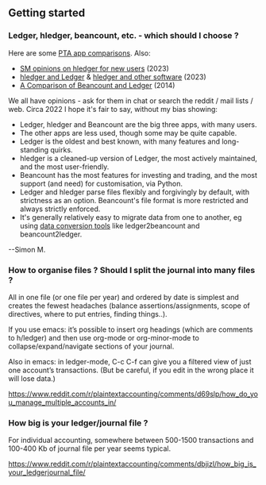 ## Getting started

### Ledger, hledger, beancount, etc. - which should I choose ?

Here are some [PTA app comparisons](https://plaintextaccounting.org#pta-app-comparisons).
Also:

- [SM opinions on hledger for new users](https://fosstodon.org/@ellane@pkm.social/110120845522951139)
  (2023)
- [hledger and Ledger](https://hledger.org/ledger.html) &
  [hledger and other software](https://hledger.org/cookbook.html#other-software)
  (2023)
- [A Comparison of Beancount and Ledger](https://beancount.github.io/docs/a_comparison_of_beancount_and_ledger_hledger.html)
  (2014)

We all have opinions - ask for them in chat or search the reddit / mail lists / web.
Circa 2022 I hope it's fair to say, without my bias showing:

- Ledger, hledger and Beancount are the big three apps, with many users.
- The other apps are less used, though some may be quite capable.
- Ledger is the oldest and best known, with many features and long-standing quirks.
- hledger is a cleaned-up version of Ledger, 
  the most actively maintained, and the most user-friendly.
- Beancount has the most features for investing and trading, 
  and the most support (and need) for customisation, via Python.
- Ledger and hledger parse files flexibly and forgivingly by default, with strictness as an option.
  Beancount's file format is more restricted and always strictly enforced.
- It's generally relatively easy to migrate data from one to another, 
  eg using [data conversion tools](https://plaintextaccounting.org#data-importconversion)
  like ledger2beancount and beancount2ledger.

--Simon M.

### How to organise files ? Should I split the journal into many files ?

All in one file (or one file per year) and ordered by date is simplest
and creates the fewest headaches (balance assertions/assignments,
scope of directives, where to put entries, finding things..).

If you use emacs: it’s possible to insert org headings (which are
comments to h/ledger) and then use org-mode or org-minor-mode to
collapse/expand/navigate sections of your journal.

Also in emacs: in ledger-mode, C-c C-f can give you a filtered view of
just one account’s transactions. (But be careful, if you edit in the
wrong place it will lose data.)

https://www.reddit.com/r/plaintextaccounting/comments/d69slp/how_do_you_manage_multiple_accounts_in/

### How big is your ledger/journal file ?

For individual accounting, somewhere between 500-1500 transactions and 100-400 Kb of journal file per year seems typical.

https://www.reddit.com/r/plaintextaccounting/comments/dbjizl/how_big_is_your_ledgerjournal_file/
